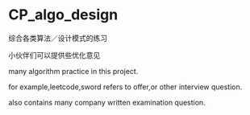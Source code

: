 # CP_algo_design
综合各类算法／设计模式的练习

小伙伴们可以提供些优化意见

many algorithm practice in this project.

for example,leetcode,sword refers to offer,or other interview question.

also contains many company written examination question.

